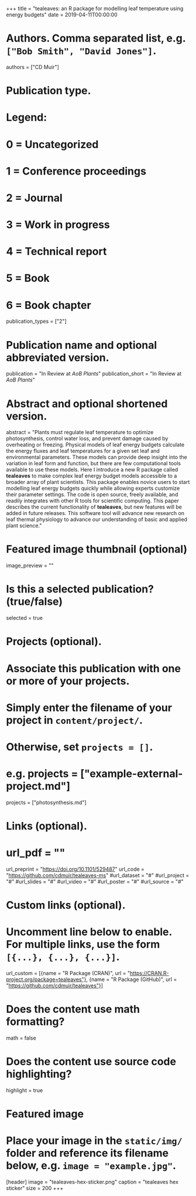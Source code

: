+++
title = "tealeaves: an R package for modelling leaf temperature using energy budgets"
date = 2019-04-11T00:00:00

# Authors. Comma separated list, e.g. `["Bob Smith", "David Jones"]`.
authors = ["CD Muir"]

# Publication type.
# Legend:
# 0 = Uncategorized
# 1 = Conference proceedings
# 2 = Journal
# 3 = Work in progress
# 4 = Technical report
# 5 = Book
# 6 = Book chapter
publication_types = ["2"]

# Publication name and optional abbreviated version.
publication = "In Review at *AoB Plants*"
publication_short = "In Review at *AoB Plants*"

# Abstract and optional shortened version.
abstract = "Plants must regulate leaf temperature to optimize photosynthesis, control water loss, and prevent damage caused by overheating or freezing. Physical models of leaf energy budgets calculate the energy fluxes and leaf temperatures for a given set leaf and environmental parameters. These models can provide deep insight into the variation in leaf form and function, but there are few computational tools available to use these models. Here I introduce a new R package called **tealeaves** to make complex leaf energy budget models accessible to a broader array of plant scientists. This package enables novice users to start modelling leaf energy budgets quickly while allowing experts customize their parameter settings. The code is open source, freely available, and readily integrates with other R tools for scientific computing. This paper describes the current functionality of **tealeaves**, but new features will be added in future releases. This software tool will advance new research on leaf thermal physiology to advance our understanding of basic and applied plant science."

# Featured image thumbnail (optional)
image_preview = ""

# Is this a selected publication? (true/false)
selected = true

# Projects (optional).
#   Associate this publication with one or more of your projects.
#   Simply enter the filename of your project in `content/project/`.
#   Otherwise, set `projects = []`.
#   e.g. projects = ["example-external-project.md"]
projects = ["photosynthesis.md"]

# Links (optional).
# url_pdf = ""
url_preprint = "https://doi.org/10.1101/529487"
url_code = "https://github.com/cdmuir/tealeaves-ms"
#url_dataset = "#"
#url_project = "#"
#url_slides = "#"
#url_video = "#"
#url_poster = "#"
#url_source = "#"

# Custom links (optional).
#   Uncomment line below to enable. For multiple links, use the form `[{...}, {...}, {...}]`.
url_custom = [{name = "R Package (CRAN)", url = "https://CRAN.R-project.org/package=tealeaves"}, {name = "R Package (GitHub)", url = "https://github.com/cdmuir/tealeaves"}]

# Does the content use math formatting?
math = false

# Does the content use source code highlighting?
highlight = true

# Featured image
# Place your image in the `static/img/` folder and reference its filename below, e.g. `image = "example.jpg"`.
[header]
image = "tealeaves-hex-sticker.png"
caption = "tealeaves hex sticker"
size = 200
+++

